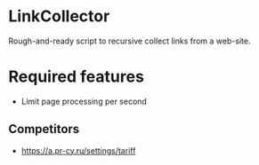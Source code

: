 # LinkCollector

Rough-and-ready script to recursive collect links from a web-site.

# Required features

* Limit page processing per second

## Competitors

* https://a.pr-cy.ru/settings/tariff
